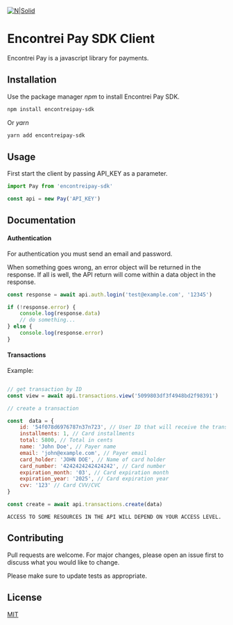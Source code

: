 [![N|Solid](https://i.ibb.co/pf6RM31/logo.png)](https://encontreipay.com)

# Encontrei Pay SDK Client

Encontrei Pay is a javascript library for payments.

## Installation

Use the package manager *npm* to install Encontrei Pay SDK.

```bash
npm install encontreipay-sdk
```
Or *yarn*

```bash
yarn add encontreipay-sdk
```

## Usage

First start the client by passing API_KEY as a parameter.

```javascript
import Pay from 'encontreipay-sdk'

const api = new Pay('API_KEY')
```

## Documentation

#### Authentication

For authentication you must send an email and password.

When something goes wrong, an error object will be returned in the response. If all is well, the API return will come within a data object in the response.

```javascript
const response = await api.auth.login('test@example.com', '12345')

if (!response.error) {
    console.log(response.data)
    // do something...
} else {
    console.log(response.error)
}

```

#### Transactions

Example:

```javascript

// get transaction by ID
const view = await api.transactions.view('5099803df3f4948bd2f98391')

// create a transaction

const  data = {
    id: '54f078d6976787n37n723', // User ID that will receive the transaction amount
    installments: 1, // Card installments
    total: 5800, // Total in cents
    name: 'John Doe', // Payer name
    email: 'john@example.com', // Payer email
    card_holder: 'JOHN DOE', // Name of card holder
    card_number: '4242424242424242', // Card number
    expiration_month: '03', // Card expiration month
    expiration_year: '2025', // Card expiration year
    cvv: '123' // Card CVV/CVC
}

const create = await api.transactions.create(data)

```

`ACCESS TO SOME RESOURCES IN THE API WILL DEPEND ON YOUR ACCESS LEVEL.`

## Contributing
Pull requests are welcome. For major changes, please open an issue first to discuss what you would like to change.

Please make sure to update tests as appropriate.

## License
[MIT](https://choosealicense.com/licenses/mit/)